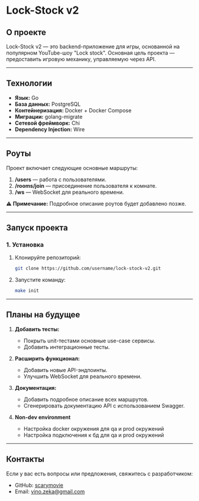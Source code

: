 # **Lock-Stock v2**

## **О проекте**

Lock-Stock v2 — это backend-приложение для игры, основанной на популярном YouTube-шоу "Lock stock". Основная цель
проекта — предоставить игровую механику, управляемую через API.


---

## **Технологии**

- **Язык:** Go
- **База данных:** PostgreSQL
- **Контейнеризация:** Docker + Docker Compose
- **Миграции:** golang-migrate
- **Сетевой фреймворк:** Chi
- **Dependency Injection:** Wire

---

## **Роуты**

Проект включает следующие основные маршруты:

1. **/users** — работа с пользователями.
2. **/rooms/join** — присоединение пользователя к комнате.
3. **/ws** — WebSocket для реального времени.

⚠️ **Примечание:** Подробное описание роутов будет добавлено позже.

---

## **Запуск проекта**

### **1. Установка**

1. Клонируйте репозиторий:
   ```bash
   git clone https://github.com/username/lock-stock-v2.git
   ```
2. Запустите команду:
   ```bash
   make init
   ```
   
---

## **Планы на будущее**
1. **Добавить тесты:**
   - Покрыть unit-тестами основные use-case сервисы.
   - Добавить интеграционные тесты.

2. **Расширить функционал:**
   - Добавить новые API-эндпоинты.
   - Улучшить WebSocket для реального времени.

3. **Документация:**
   - Добавить подробное описание всех маршрутов.
   - Сгенерировать документацию API с использованием Swagger.

4. **Non-dev environment**
   - Настройка docker окружения для qa и prod окружений
   - Настройка подключения к бд для qa и prod окружений

---

## **Контакты**
Если у вас есть вопросы или предложения, свяжитесь с разработчиком:

- GitHub: [scarymovie](https://github.com/scarymovie)
- Email: vino.zeka@gmail.com

